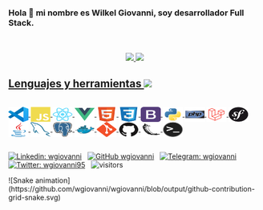 ### Hola 👋 mi nombre es Wilkel Giovanni, soy desarrollador Full Stack.
<br>
<br>

<div align="center">
  <a href="https://github.com/wgiovanni">
  <img height="180em" src="https://github-readme-stats.vercel.app/api?username=wgiovanni&show_icons=true&theme=dracula&include_all_commits=true&count_private=true"/>
  <img height="180em" src="https://github-readme-stats.vercel.app/api/top-langs/?username=wgiovanni&layout=compact&langs_count=7&theme=dracula"/>
</div>
  
<h2>Lenguajes y herramientas <img src = "https://media2.giphy.com/media/QssGEmpkyEOhBCb7e1/giphy.gif?cid=ecf05e47a0n3gi1bfqntqmob8g9aid1oyj2wr3ds3mg700bl&rid=giphy.gif" width = 30px> </h2>

<div style="display: inline_block"><br>
  <img align="center" alt="Wilkel-Visual Studio Code" height="30" width="40" src="https://raw.githubusercontent.com/github/explore/80688e429a7d4ef2fca1e82350fe8e3517d3494d/topics/visual-studio-code/visual-studio-code.png" />
  <img align="center" alt="Wilkel-Js" height="30" width="40" src="https://raw.githubusercontent.com/devicons/devicon/master/icons/javascript/javascript-plain.svg">
  <img align="center" alt="Wilkel-React" height="30" width="40" src="https://raw.githubusercontent.com/devicons/devicon/master/icons/react/react-original.svg">
  <img align="center" alt="Wilkel-React" height="30" width="40" src="https://raw.githubusercontent.com/github/explore/80688e429a7d4ef2fca1e82350fe8e3517d3494d/topics/vue/vue.png">
  <img align="center" alt="Wilkel-HTML" height="30" width="40" src="https://raw.githubusercontent.com/devicons/devicon/master/icons/html5/html5-original.svg">
  <img align="center" alt="Wilkel-CSS" height="30" width="40" src="https://raw.githubusercontent.com/devicons/devicon/master/icons/css3/css3-original.svg">
  <img align="center" alt="Bootstrap"  height="30" width="40" src="https://raw.githubusercontent.com/github/explore/80688e429a7d4ef2fca1e82350fe8e3517d3494d/topics/bootstrap/bootstrap.png" />
  <img align="center" alt="Wilkel-Python" height="30" width="40" src="https://raw.githubusercontent.com/devicons/devicon/master/icons/python/python-original.svg">
  <img align="center" alt="Wilkel-PHP" height="30" width="40" src="https://raw.githubusercontent.com/devicons/devicon/master/icons/php/php-original.svg">
  <img align="center" alt="Wilkel-Laravel" height="30" width="40" src="https://raw.githubusercontent.com/github/explore/80688e429a7d4ef2fca1e82350fe8e3517d3494d/topics/laravel/laravel.png" />
  <img align="center" alt="Wilkel-Symfony" height="30" width="40" src="https://raw.githubusercontent.com/devicons/devicon/master/icons/symfony/symfony-original.svg">
  <img align="center" alt="Wilkel-Java" height="30" width="40" src="https://raw.githubusercontent.com/devicons/devicon/master/icons/java/java-original.svg">
  <img align="center" alt="Wilkel-MySQL" height="30" width="40" src="https://raw.githubusercontent.com/devicons/devicon/master/icons/mysql/mysql-original.svg">
  <img align="center" alt="Wilkel-PostgreSQL" height="30" width="40" src="https://raw.githubusercontent.com/devicons/devicon/master/icons/postgresql/postgresql-original.svg">
  <img align="center" alt="Wilkel-Docker" height="30" width="40" src="https://raw.githubusercontent.com/devicons/devicon/master/icons/docker/docker-original.svg">
  <img align="center" alt="Wilkel-Git" height="30" width="40" src="https://raw.githubusercontent.com/devicons/devicon/master/icons/git/git-original.svg">
  <img align="center" alt="Wilkel-GitHub" height="30" width="40" src="https://raw.githubusercontent.com/devicons/devicon/master/icons/github/github-original.svg">
  <img align="center" alt="Wilkel-Flask" height="30" width="40" src="https://raw.githubusercontent.com/devicons/devicon/master/icons/flask/flask-original.svg">
  <img align="center" alt="Wilkel-Terminal" height="30" width="40" src="https://raw.githubusercontent.com/github/explore/80688e429a7d4ef2fca1e82350fe8e3517d3494d/topics/terminal/terminal.png" />
</div>
  
  ##
  
  [![Linkedin: wgiovanni](https://img.shields.io/badge/-wgiovanni-blue?style=flat-square&logo=Linkedin&logoColor=white&link=https://www.linkedin.com/in/wgiovanni/)](https://www.linkedin.com/in/wgiovanni/) &nbsp;
[![GitHub wgiovanni](https://img.shields.io/github/followers/wgiovanni?label=follow&style=social)](https://github.com/wgiovanni) &nbsp;
[![Telegram: wgiovanni](https://img.shields.io/badge/-wgiovanni-blue?style=flat-square&logo=Telegram&logoColor=white&link=https://t.me/wgiovanni)](https://t.me/wgiovanni) &nbsp;
[![Twitter: wgiovanni95](https://img.shields.io/badge/-wgiovanni-blue?style=flat-square&logo=Twitter&logoColor=white&link=https://twitter.com/wgiovanni95)](https://twitter.com/wgiovanni95) &nbsp;
![visitors](https://visitor-badge.glitch.me/badge?page_id=wgiovanni.wgiovanni)

 <div> 
   ![Snake animation](https://github.com/wgiovanni/wgiovanni/blob/output/github-contribution-grid-snake.svg)
 </div>





